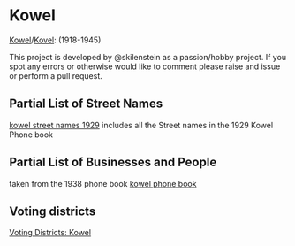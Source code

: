 # Kowel
[Kowel](https://pl.wikipedia.org/wiki/Kowel)/[Kovel](https://en.wikipedia.org/wiki/Kovel): (1918-1945)

This project is developed by @skilenstein as a passion/hobby project. If you spot any errors or otherwise would like to comment please raise and issue or perform a pull request.

## Partial List of Street Names
[kowel street names 1929](street_names.txt) includes all the Street names in the 1929 Kowel Phone book

## Partial List of Businesses and People
taken from the 1938 phone book
[kowel phone book](kowel_residents_1938.csv)

## Voting districts
[Voting Districts: Kowel](https://polona.pl/item/obwieszczenie-inc-na-podstawie-art-52-ordynacji-wyborczej-dz-u-r-p-nr-47-poz,OTQyNjM5MzI/0/#info:metadata)
